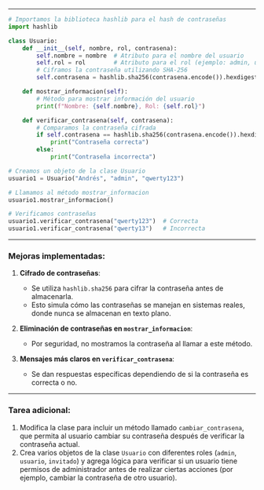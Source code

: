 ___


```python
# Importamos la biblioteca hashlib para el hash de contraseñas
import hashlib

class Usuario:
    def __init__(self, nombre, rol, contrasena):
        self.nombre = nombre  # Atributo para el nombre del usuario
        self.rol = rol        # Atributo para el rol (ejemplo: admin, usuario, invitado)
        # Ciframos la contraseña utilizando SHA-256
        self.contrasena = hashlib.sha256(contrasena.encode()).hexdigest()

    def mostrar_informacion(self):
        # Método para mostrar información del usuario
        print(f"Nombre: {self.nombre}, Rol: {self.rol}")

    def verificar_contrasena(self, contrasena):
        # Comparamos la contraseña cifrada
        if self.contrasena == hashlib.sha256(contrasena.encode()).hexdigest():
            print("Contraseña correcta")
        else:
            print("Contraseña incorrecta")

# Creamos un objeto de la clase Usuario
usuario1 = Usuario("Andrés", "admin", "qwerty123")

# Llamamos al método mostrar_informacion
usuario1.mostrar_informacion()

# Verificamos contraseñas
usuario1.verificar_contrasena("qwerty123")  # Correcta
usuario1.verificar_contrasena("qwerty13")   # Incorrecta
```

---

### **Mejoras implementadas:**

1. **Cifrado de contraseñas**:
    
    - Se utiliza `hashlib.sha256` para cifrar la contraseña antes de almacenarla.
    - Esto simula cómo las contraseñas se manejan en sistemas reales, donde nunca se almacenan en texto plano.
2. **Eliminación de contraseñas en `mostrar_informacion`**:
    
    - Por seguridad, no mostramos la contraseña al llamar a este método.
3. **Mensajes más claros en `verificar_contrasena`**:
    
    - Se dan respuestas específicas dependiendo de si la contraseña es correcta o no.

---

### **Tarea adicional:**

1. Modifica la clase para incluir un método llamado `cambiar_contrasena`, que permita al usuario cambiar su contraseña después de verificar la contraseña actual.
2. Crea varios objetos de la clase `Usuario` con diferentes roles (`admin`, `usuario`, `invitado`) y agrega lógica para verificar si un usuario tiene permisos de administrador antes de realizar ciertas acciones (por ejemplo, cambiar la contraseña de otro usuario).